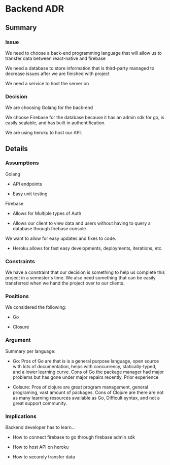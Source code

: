 # Backend ADR

## Summary


### Issue

We need to choose a back-end programming language that will allow us to transfer data between react-native and firebase

We need a database to store information that is third-party managed to decrease issues after we are finished with project

We need a service to host the server on

### Decision

We are choosing Golang for the back-end

We choose Firebase for the database because it has an admin sdk for go, is easily scalable, and has built in authentification.

We are using heroku to host our API.


## Details


### Assumptions

Golang

  * API endpoints
  
  * Easy unit testing

Firebase

  * Allows for Multiple types of Auth

  * Allows our client to view data and users without having to query a database through firebase console

We want to allow for easy updates and fixes to code.

  * Heroku allows for fast easy developments, deployments, iterations, etc.

### Constraints

We have a constraint that our decision is something to help us complete this project in a semester's time.
We also need something that can be easily transferred when we hand the project over to our clients.


### Positions

We considered the following:

  * Go
  
  * Closure


### Argument

Summary per language:

  * Go: Pros of Go are that is is a general purpose language, open source with lots of documentation, helps with concurrency, statically-typed, and a lower learning curve. Cons of Go the package manager had major problems but has gone under major repairs recently. Prior experience 
  
  * Colsure: Pros of clojure are great program management, general programing, vast amount of packages. Cons of Clojure are there are not as many learning resources available as Go, Difficult syntax, and not a great support community.

### Implications

Backend developer has to learn...

   * How to connect firebase to go through firebase admin sdk
   
   * How to host API on heroku
   
   * How to securely transfer data



